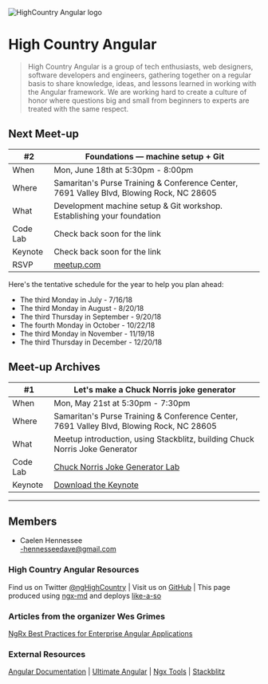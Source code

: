 ![HighCountry Angular logo](https://cdn.rawgit.com/ngHighCountry/Logo/master/ngHighCountry-with-name.svg)

# High Country Angular

> High Country Angular is a group of tech enthusiasts, web designers, software developers and engineers, gathering together on a regular basis to share knowledge, ideas, and lessons learned in working with the Angular framework. We are working hard to create a culture of honor where questions big and small from beginners to experts are treated with the same respect.

## Next Meet-up

| #2       | Foundations — machine setup + Git                                                        |
| -------- | ---------------------------------------------------------------------------------------- |
| When     | Mon, June 18th at 5:30pm - 8:00pm                                                        |
| Where    | Samaritan's Purse Training & Conference Center, 7691 Valley Blvd, Blowing Rock, NC 28605 |
| What     | Development machine setup & Git workshop. Establishing your foundation                   |
| Code Lab | Check back soon for the link                                                             |
| Keynote  | Check back soon for the link                                                             |
| RSVP     | [meetup.com](https://www.meetup.com/High-Country-Angular/events/251237822/)              |

Here's the tentative schedule for the year to help you plan ahead:

- The third Monday in July - 7/16/18
- The third Monday in August - 8/20/18
- The third Thursday in September - 9/20/18
- The fourth Monday in October - 10/22/18
- The third Monday in November - 11/19/18
- The third Thursday in December - 12/20/18

## Meet-up Archives

| #1       | Let's make a Chuck Norris joke generator                                                                              |
| -------- | --------------------------------------------------------------------------------------------------------------------- |
| When     | Mon, May 21st at 5:30pm - 7:30pm                                                                                      |
| Where    | Samaritan's Purse Training & Conference Center, 7691 Valley Blvd, Blowing Rock, NC 28605                              |
| What     | Meetup introduction, using Stackblitz, building Chuck Norris Joke Generator                                           |
| Code Lab | [Chuck Norris Joke Generator Lab](https://github.com/ngHighCountry/meetup/blob/master/labs/chuck-norris-jokes-lab.md) |
| Keynote  | [Download the Keynote](https://github.com/ngHighCountry/meetup/raw/master/presentations/may-2018/may-2018.key)        |

---

## Members

- Caelen Hennessee  
  -hennesseedave@gmail.com

### High Country Angular Resources

Find us on Twitter [@ngHighCountry](https://twitter.com/ngHighCountry) | Visit us on [GitHub](https://github.com/ngHighCountry/HighCountryAngular) | This page produced using [ngx-md](https://github.com/dimpu/ngx-md) and deploys [like-a-so](https://github.com/angular/angular-cli/wiki/stories-github-pages)

### Articles from the organizer Wes Grimes

[NgRx Best Practices for Enterprise Angular Applications](https://itnext.io/ngrx-best-practices-for-enterprise-angular-applications-6f00bcdf36d7)

### External Resources

[Angular Documentation](https://angular.io/docs) | [Ultimate Angular](https://ultimateangular.com/) | [Ngx Tools](https://ngx.tools/#/search) | [Stackblitz](https://stackblitz.com/)
